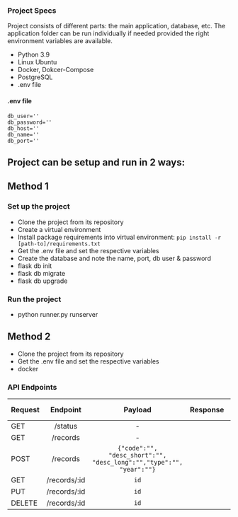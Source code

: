 ### Project Specs

Project consists of different parts: the main application, database, etc. The application folder can be run individually if needed provided the right environment variables are available.

- Python 3.9
- Linux Ubuntu
- Docker, Dokcer-Compose
- PostgreSQL
- .env file

#### .env file

```
db_user=''
db_password=''
db_host=''
db_name=''
db_port=''
```

## Project can be setup and run in 2 ways:

## Method 1

### Set up the project

- Clone the project from its repository
- Create a virtual environment
- Install package requirements into virtual environment:
  `pip install -r [path-to]/requirements.txt`
- Get the .env file and set the respective variables
- Create the database and note the name, port, db user & password
- flask db init
- flask db migrate
- flask db upgrade

### Run the project

- python runner.py runserver

## Method 2

- Clone the project from its repository
- Get the .env file and set the respective variables
- docker

### API Endpoints

| Request |   Endpoint   |                               Payload                               | Response | Status Code |
| ------- | :----------: | :-----------------------------------------------------------------: | :------: | ----------- |
| GET     |   /status    |                                  -                                  |          | 200         |
| GET     |   /records   |                                  -                                  |          | 200         |
| POST    |   /records   | `{"code":"", "desc_short":"", "desc_long":"","type":"", "year":""}` |          | 201         |
| GET     | /records/:id |                                `id`                                 |          | 200         |
| PUT     | /records/:id |                                `id`                                 |          | 201         |
| DELETE  | /records/:id |                                `id`                                 |          | 200         |
